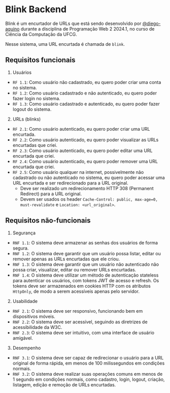 # Blink Backend

Blink é um encurtador de URLs que está sendo desenvolvido por [@diego-aquino](https://github.com/diego-aquino) durante a
disciplina de Programação Web 2 2024.1, no curso de Ciência da Computação da UFCG.

Nesse sistema, uma URL encurtada é chamada de `blink`.

## Requisitos funcionais

1. Usuários

- `RF 1.1`: Como usuário não cadastrado, eu quero poder criar uma conta no sistema.
- `RF 1.2`: Como usuário cadastrado e não autenticado, eu quero poder fazer login no sistema.
- `RF 1.3`: Como usuário cadastrado e autenticado, eu quero poder fazer logout do sistema.

2. URLs (blinks)

- `RF 2.1`: Como usuário autenticado, eu quero poder criar uma URL encurtada.
- `RF 2.2`: Como usuário autenticado, eu quero poder visualizar as URLs encurtadas que criei.
- `RF 2.3`: Como usuário autenticado, eu quero poder editar uma URL encurtada que criei.
- `RF 2.4`: Como usuário autenticado, eu quero poder remover uma URL encurtada que criei.
- `RF 2.5`: Como usuário qualquer na internet, possivelmente não cadastrado ou não autenticado no sistema, eu quero
  poder acessar uma URL encurtada e ser redirecionado para a URL original.
  - Deve ser realizado um redirecionamento HTTP 308 (Permanent Redirect) para a URL original.
  - Devem ser usados os header `Cache-Control: public, max-age=0, must-revalidate` e `Location: <url_original>`.

## Requisitos não-funcionais

1. Segurança

- `RNF 1.1`: O sistema deve armazenar as senhas dos usuários de forma segura.
- `RNF 1.2`: O sistema deve garantir que um usuário possa listar, editar ou remover apenas as URLs encurtadas que ele
  criou.
- `RNF 1.3`: O sistema deve garantir que um usuário não autenticado não possa criar, visualizar, editar ou remover URLs
  encurtadas.
- `RNF 1.4`: O sistema deve utilizar um método de autenticação stateless para autenticar os usuários, com tokens JWT de
  acesso e refresh. Os tokens deve ser armazenados em cookies HTTP com os atributos `HttpOnly`, de modo a serem
  acessíveis apenas pelo servidor.

2. Usabilidade

- `RNF 2.1`: O sistema deve ser responsivo, funcionando bem em dispositivos móveis.
- `RNF 2.2`: O sistema deve ser acessível, seguindo as diretrizes de acessibilidade da W3C.
- `RNF 2.3`: O sistema deve ser intuitivo, com uma interface de usuário amigável.

3. Desempenho

- `RNF 3.1`: O sistema deve ser capaz de redirecionar o usuário para a URL original de forma rápida, em menos de 100
  milissegundos em condições normais.
- `RNF 3.2`: O sistema deve realizar suas operações comuns em menos de 1 segundo em condições normais, como cadastro,
  login, logout, criação, listagem, edição e remoção de URLs encurtadas.
